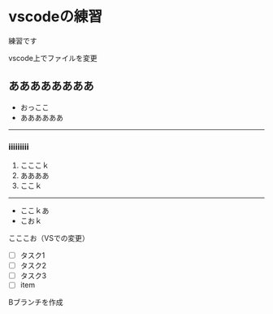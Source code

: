 # vscodeの練習

練習です

vscode上でファイルを変更

## ああああああああ
* おっここ
* ああああああ

---


### iiiiiiiii
1. こここｋ
2. ああああ
3. ここｋ


---

- ここｋあ
- こおｋ

こここお（VSでの変更）

- [ ] タスク1
- [ ] タスク2
- [ ] タスク3
- [ ] item
  
Bブランチを作成

